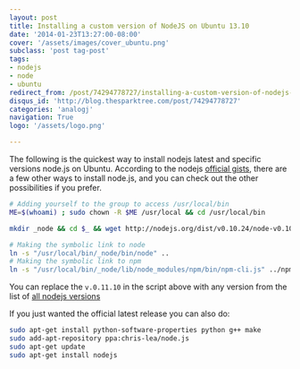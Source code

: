 ```yaml
---
layout: post
title: Installing a custom version of NodeJS on Ubuntu 13.10
date: '2014-01-23T13:27:00-08:00'
cover: '/assets/images/cover_ubuntu.png'
subclass: 'post tag-post'
tags:
- nodejs
- node
- ubuntu
redirect_from: /post/74294778727/installing-a-custom-version-of-nodejs-on-ubuntu
disqus_id: 'http://blog.thesparktree.com/post/74294778727'
categories: 'analogj'
navigation: True
logo: '/assets/logo.png'

---
```

The following is the quickest way to install nodejs latest and specific versions node.js on Ubuntu. According to the nodejs [official gists](https://gist.github.com/isaacs/579814), there are a few other ways to install node.js, and you can check out the other possibilities if you prefer.

```bash
# Adding yourself to the group to access /usr/local/bin
ME=$(whoami) ; sudo chown -R $ME /usr/local && cd /usr/local/bin

mkdir _node && cd $_ && wget http://nodejs.org/dist/v0.10.24/node-v0.10.24-linux-x64.tar.gz -O - | tar zxf - --strip-components=1

# Making the symbolic link to node
ln -s "/usr/local/bin/_node/bin/node" ..
# Making the symbolic link to npm
ln -s "/usr/local/bin/_node/lib/node_modules/npm/bin/npm-cli.js" ../npm
```

You can replace the `v.0.11.10` in the script above with any version from the list of [all nodejs versions](http://nodejs.org/dist/)

If you just wanted the official latest release you can also do:

```bash
sudo apt-get install python-software-properties python g++ make
sudo add-apt-repository ppa:chris-lea/node.js
sudo apt-get update
sudo apt-get install nodejs
```